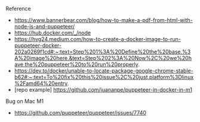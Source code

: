 Reference

- https://www.bannerbear.com/blog/how-to-make-a-pdf-from-html-with-node-js-and-puppeteer/
- https://hub.docker.com/_/node
- https://hvg24.medium.com/how-to-create-a-docker-image-to-run-puppeteer-docker-202a0269f1cd#:~:text=Step%201%3A%20Define%20the%20base,%3A%20image%20here.&text=Step%202%3A%20Now%2C%20we%20have,the%20puppeteer%20to%20run%20properly.
- https://dev.to/docker/unable-to-locate-package-google-chrome-stable-b62#:~:text=To%20fix%20this%20issue%2C%20just,platform%3Dlinux%2Famd64%20entry.
- [repo example] https://github.com/juananpe/puppeteer-in-docker-in-m1


Bug on Mac M1
- https://github.com/puppeteer/puppeteer/issues/7740

